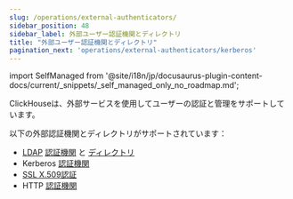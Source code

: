 ```yaml
---
slug: /operations/external-authenticators/
sidebar_position: 48
sidebar_label: 外部ユーザー認証機関とディレクトリ
title: "外部ユーザー認証機関とディレクトリ"
pagination_next: 'operations/external-authenticators/kerberos'
---
```

import SelfManaged from '@site/i18n/jp/docusaurus-plugin-content-docs/current/_snippets/_self_managed_only_no_roadmap.md';

<SelfManaged />

ClickHouseは、外部サービスを使用してユーザーの認証と管理をサポートしています。

以下の外部認証機関とディレクトリがサポートされています：

- [LDAP](/operations/external-authenticators/ldap#ldap-external-authenticator) [認証機関](./ldap.md#ldap-external-authenticator) と [ディレクトリ](./ldap.md#ldap-external-user-directory)
- Kerberos [認証機関](operations/external-authenticators/kerberos#kerberos-as-an-external-authenticator-for-existing-users)
- [SSL X.509認証](/operations/external-authenticators/ssl-x509)
- HTTP [認証機関](./http.md)
